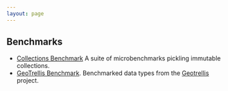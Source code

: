```yaml
---
layout: page
---
```


## Benchmarks

- [Collections Benchmark](vector.html) A suite of microbenchmarks pickling immutable collections.
- [GeoTrellis Benchmark](geotrellis.html). Benchmarked data types from the [Geotrellis](https://github.com/geotrellis/geotrellis) project.

<!--
This section will contain a number of our benchmarks. To date, we have our own
suite of microbenchmarks, as well as benchmarks on real-world applications. Our
applications include benchmarked data types from the
[Geotrellis](https://github.com/geotrellis/geotrellis) project, and full
benchmarked applications of [Spark](http://spark-project.org/).
-->

<!-- ### What We Compare Against

We compare against other frameworks which are integrated in some way with Java
or Scala. We do not compare with frameworks which have their own separate
compilers; in these cases, Scala Pickling can be used to *interoperate* with these
frameworks. -->
